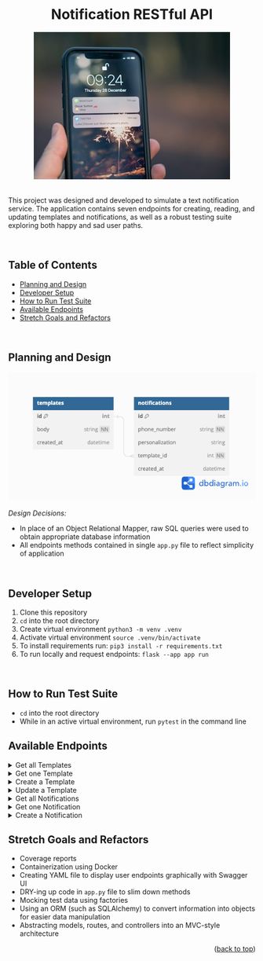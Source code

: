 <div align="center">
  <h1>Notification RESTful API</h1>
  <div align="center"><img src="assets/phone_notification.jpeg" alt="Smartphone with Notification Alerts"></div>
</div>
<br>

This project was designed and developed to simulate a text notification service.  The application contains seven endpoints for creating, reading, and updating templates and notifications, as well as a robust testing suite exploring both happy and sad user paths.

<br>

## Table of Contents

- [Planning and Design](#planning-and-design)
- [Developer Setup](#developer-setup)
- [How to Run Test Suite](#how-to-run-test-suite)
- [Available Endpoints](#available-endpoints)
- [Stretch Goals and Refactors](#stretch-goals-and-refactors)
<br>

## Planning and Design

<img src="assets/notification_schema.png" alt="database schema" class="center" width="auto" height=auto>

<br>

*Design Decisions:*

- In place of an Object Relational Mapper, raw SQL queries were used to obtain appropriate database information
- All endpoints methods contained in single ```app.py``` file to reflect simplicity of application

<br>

## Developer Setup

<ol>
  <li>Clone this repository</li>
  <li><code>cd</code> into the root directory</li>
  <li>Create virtual environment <code>python3 -m venv .venv</code></li>
  <li>Activate virtual environment <code>source .venv/bin/activate</code></li>
  <li>To install requirements run: <code>pip3 install -r requirements.txt </code></li>
  <li>To run locally and request endpoints: <code>flask --app app run</code></li>
</ol>
<br>

## How to Run Test Suite

- ```cd``` into the root directory
- While in an active virtual environment, run ```pytest``` in the command line

## Available Endpoints

<details close>
<summary>Get all Templates</summary><br>

  - GET "/template" 
  - Sample response body: 
    ```
    [
        {
            "body": "Hello, (personal). How are you today, (personal)?",
            "id": 1
        },
        {
            "id": "Goodbye, (personal). Have a great day, (personal)!",
            "id": 2
        }
    ]
    ```
  
</details>

<details close>
<summary>Get one Template</summary><br>

  - GET "/template/1"
  - Sample response body: 
    ```
    {
        "body": "Hello, (personal). How are you today, (personal)?",
        "id": 1,
    }
    ```
</details>

<details close>
<summary>Create a Template</summary><br>

  - POST "/template"<br>
  - Sample request body: <br>
    ```
    {
        "body": "Happy birthday, (personal)!"
    }
    ```
  - Sample response body: <br>
    ```
    {
        "body": "Happy birthday, (personal)!",
        "id": 3
    }
    ```
</details>


<details close>
<summary>Update a Template</summary><br>

  - PUT "/template/3"<br>
  - Sample request body: <br>
    ```
    {
        "body": "Many happy returns, (personal)!"
    }
    ```
  - Sample response body: <br>
    ```
    {
        "body": "Many happy returns, (personal)!",
        "id": 3
    }
    ```
</details>

<details close>
<summary>Get all Notifications</summary><br>

  - GET "/notification"<br>
  - Sample response body: <br>
    ```
    [
        {
            "id": "1",
            "personalization": "Jenny",
            "phone_number": "+15208675309",
            "template_id": 1
        },
        {
            "id": "2",
            "personalization": "Linda",
            "phone_number": "+12125554444",
            "template_id": 2
        },
        {
            "id": "3",
            "personalization": "Joe",
            "phone_number": "+12022051600",
            "template_id": 1
        }
    ]
    ```
</details>

<details close>
<summary>Get one Notification</summary><br>

  - GET "/notification/1"
  - Sample response body:
    ```
    {
        "content": "Hello, Jenny. How are you today, Jenny?"
        "id": "1",
        "personalization": "Jenny",
        "phone_number": "+15208675309",
        "template_body": "Hello, (personal). How are you today, (personal)?"
    }
    ```
</details>

<details close>
<summary>Create a Notification</summary><br>

  - POST "/api/v1/favorites"<br>
  - Sample request body: <br>
    ```
    {
        "phone_number": "+15709876543",
        "personalization": "Michael Scott",
        "template_id": 2
    }
    ```
  - Sample response body: <br>
    ```
    {
        "content": "Goodbye, Michael Scott. Have a great day, Michael Scott!"
        "id": "4",
        "personalization": "Michael Scott",
        "phone_number": "+15709876543",
        "template_body": "Goodbye, (personal). Have a great day, (personal)!"
    }
    ```
</details>

## Stretch Goals and Refactors

- Coverage reports
- Containerization using Docker
- Creating YAML file to display user endpoints graphically with Swagger UI
- DRY-ing up code in ```app.py``` file to slim down methods
- Mocking test data using factories
- Using an ORM (such as SQLAlchemy) to convert information into objects for easier data manipulation
- Abstracting models, routes, and controllers into an MVC-style architecture

<p align="right">(<a href="#top">back to top</a>)</p>
